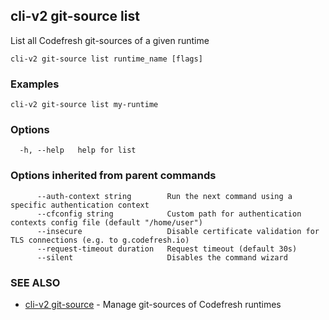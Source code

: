 ## cli-v2 git-source list

List all Codefresh git-sources of a given runtime

```
cli-v2 git-source list runtime_name [flags]
```

### Examples

```
cli-v2 git-source list my-runtime
```

### Options

```
  -h, --help   help for list
```

### Options inherited from parent commands

```
      --auth-context string        Run the next command using a specific authentication context
      --cfconfig string            Custom path for authentication contexts config file (default "/home/user")
      --insecure                   Disable certificate validation for TLS connections (e.g. to g.codefresh.io)
      --request-timeout duration   Request timeout (default 30s)
      --silent                     Disables the command wizard
```

### SEE ALSO

* [cli-v2 git-source](cli-v2_git-source.md)	 - Manage git-sources of Codefresh runtimes

